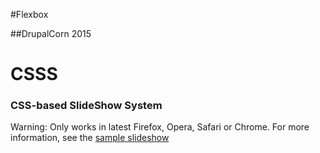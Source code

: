 #Flexbox

##DrupalCorn 2015

# CSSS
### CSS-based SlideShow System

Warning: Only works in latest Firefox, Opera, Safari or Chrome.
For more information, see the [sample slideshow](http://lea.verou.me/csss/sample-slideshow.html)
